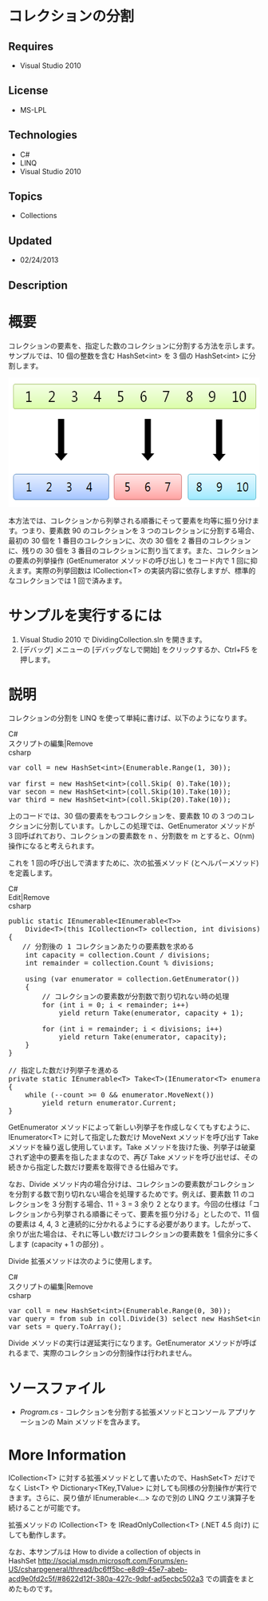 # コレクションの分割
## Requires
- Visual Studio 2010
## License
- MS-LPL
## Technologies
- C#
- LINQ
- Visual Studio 2010
## Topics
- Collections
## Updated
- 02/24/2013
## Description

<h1>概要</h1>
<p>コレクションの要素を、指定した数のコレクションに分割する方法を示します。サンプルでは、10 個の整数を含む HashSet&lt;int&gt; を 3 個の HashSet&lt;int&gt; に分割します。</p>
<p><img id="76400" src="76400-fig.png" alt="" width="574" height="259"></p>
<p>本方法では、コレクションから列挙される順番にそって要素を均等に振り分けます。つまり、要素数 90 のコレクションを&nbsp;3 つのコレクションに分割する場合、最初の 30 個を 1 番目のコレクションに、次の 30 個を 2 番目のコレクションに、残りの 30 個を&nbsp;3 番目のコレクションに割り当てます。また、コレクションの要素の列挙操作 (GetEnumerator メソッドの呼び出し) をコード内で 1 回に抑えます。実際の列挙回数は ICollection&lt;T&gt; の実装内容に依存しますが、標準的なコレクションでは
 1 回で済みます。</p>
<h1>サンプルを実行するには</h1>
<ol>
<li>Visual Studio 2010 で DividingCollection.sln を開きます。 </li><li>[デバッグ] メニューの [デバッグなしで開始] をクリックするか、Ctrl&#43;F5 を押します。 </li></ol>
<h1>説明</h1>
<p>コレクションの分割を LINQ を使って単純に書けば、以下のようになります。</p>
<div>
<div class="scriptcode">
<div class="pluginEditHolder" pluginCommand="mceScriptCode">
<div class="title"><span>C#</span></div>
<div class="pluginLinkHolder"><span class="pluginEditHolderLink">スクリプトの編集</span>|<span class="pluginRemoveHolderLink">Remove</span></div>
<span class="hidden">csharp</span>

<div class="preview">
<pre class="csharp">var&nbsp;coll&nbsp;=&nbsp;<span class="cs__keyword">new</span>&nbsp;HashSet&lt;<span class="cs__keyword">int</span>&gt;(Enumerable.Range(<span class="cs__number">1</span>,&nbsp;<span class="cs__number">30</span>));&nbsp;
&nbsp;
var&nbsp;first&nbsp;=&nbsp;<span class="cs__keyword">new</span>&nbsp;HashSet&lt;<span class="cs__keyword">int</span>&gt;(coll.Skip(&nbsp;<span class="cs__number">0</span>).Take(<span class="cs__number">10</span>));&nbsp;
var&nbsp;secon&nbsp;=&nbsp;<span class="cs__keyword">new</span>&nbsp;HashSet&lt;<span class="cs__keyword">int</span>&gt;(coll.Skip(<span class="cs__number">10</span>).Take(<span class="cs__number">10</span>));&nbsp;
var&nbsp;third&nbsp;=&nbsp;<span class="cs__keyword">new</span>&nbsp;HashSet&lt;<span class="cs__keyword">int</span>&gt;(coll.Skip(<span class="cs__number">20</span>).Take(<span class="cs__number">10</span>));</pre>
</div>
</div>
</div>
<div class="endscriptcode">
<p>上のコードでは、30 個の要素をもつコレクションを、要素数 10 の 3 つのコレクションに分割しています。しかしこの処理では、GetEnumerator メソッドが 3 回呼ばれており、コレクションの要素数を n 、分割数を m とすると、O(nm) 操作になると考えられます。</p>
<p>これを 1 回の呼び出しで済ますために、次の拡張メソッド (とヘルパーメソッド) を定義します。</p>
</div>
<div class="scriptcode">
<div class="pluginEditHolder" pluginCommand="mceScriptCode">
<div class="title"><span>C#</span></div>
<div class="pluginLinkHolder"><span class="pluginEditHolderLink">Edit</span>|<span class="pluginRemoveHolderLink">Remove</span></div>
<span class="hidden">csharp</span>

<div class="preview">
<pre class="csharp"><span class="cs__keyword">public</span>&nbsp;<span class="cs__keyword">static</span>&nbsp;IEnumerable&lt;IEnumerable&lt;T&gt;&gt;&nbsp;&nbsp;
&nbsp;&nbsp;&nbsp;&nbsp;Divide&lt;T&gt;(<span class="cs__keyword">this</span>&nbsp;ICollection&lt;T&gt;&nbsp;collection,&nbsp;<span class="cs__keyword">int</span>&nbsp;divisions)&nbsp;
{&nbsp;
　　<span class="cs__com">//&nbsp;分割後の&nbsp;1&nbsp;コレクションあたりの要素数を求める</span>&nbsp;
&nbsp;&nbsp;&nbsp;&nbsp;<span class="cs__keyword">int</span>&nbsp;capacity&nbsp;=&nbsp;collection.Count&nbsp;/&nbsp;divisions;&nbsp;
&nbsp;&nbsp;&nbsp;&nbsp;<span class="cs__keyword">int</span>&nbsp;remainder&nbsp;=&nbsp;collection.Count&nbsp;%&nbsp;divisions;&nbsp;
&nbsp;
&nbsp;&nbsp;&nbsp;&nbsp;<span class="cs__keyword">using</span>&nbsp;(var&nbsp;enumerator&nbsp;=&nbsp;collection.GetEnumerator())&nbsp;
&nbsp;&nbsp;&nbsp;&nbsp;{&nbsp;
&nbsp;&nbsp;&nbsp;&nbsp;&nbsp;&nbsp;&nbsp;&nbsp;<span class="cs__com">//&nbsp;コレクションの要素数が分割数で割り切れない時の処理</span>&nbsp;
&nbsp;&nbsp;&nbsp;&nbsp;&nbsp;&nbsp;&nbsp;&nbsp;<span class="cs__keyword">for</span>&nbsp;(<span class="cs__keyword">int</span>&nbsp;i&nbsp;=&nbsp;<span class="cs__number">0</span>;&nbsp;i&nbsp;&lt;&nbsp;remainder;&nbsp;i&#43;&#43;)&nbsp;
&nbsp;&nbsp;&nbsp;&nbsp;&nbsp;&nbsp;&nbsp;&nbsp;&nbsp;&nbsp;&nbsp;&nbsp;yield&nbsp;<span class="cs__keyword">return</span>&nbsp;Take(enumerator,&nbsp;capacity&nbsp;&#43;&nbsp;<span class="cs__number">1</span>);&nbsp;
&nbsp;
&nbsp;&nbsp;&nbsp;&nbsp;&nbsp;&nbsp;&nbsp;&nbsp;<span class="cs__keyword">for</span>&nbsp;(<span class="cs__keyword">int</span>&nbsp;i&nbsp;=&nbsp;remainder;&nbsp;i&nbsp;&lt;&nbsp;divisions;&nbsp;i&#43;&#43;)&nbsp;
&nbsp;&nbsp;&nbsp;&nbsp;&nbsp;&nbsp;&nbsp;&nbsp;&nbsp;&nbsp;&nbsp;&nbsp;yield&nbsp;<span class="cs__keyword">return</span>&nbsp;Take(enumerator,&nbsp;capacity);&nbsp;
&nbsp;&nbsp;&nbsp;&nbsp;}&nbsp;
}&nbsp;
&nbsp;
<span class="cs__com">//&nbsp;指定した数だけ列挙子を進める</span>&nbsp;
<span class="cs__keyword">private</span>&nbsp;<span class="cs__keyword">static</span>&nbsp;IEnumerable&lt;T&gt;&nbsp;Take&lt;T&gt;(IEnumerator&lt;T&gt;&nbsp;enumerator,&nbsp;<span class="cs__keyword">int</span>&nbsp;count)&nbsp;
{&nbsp;
&nbsp;&nbsp;&nbsp;&nbsp;<span class="cs__keyword">while</span>&nbsp;(--count&nbsp;&gt;=&nbsp;<span class="cs__number">0</span>&nbsp;&amp;&amp;&nbsp;enumerator.MoveNext())&nbsp;
&nbsp;&nbsp;&nbsp;&nbsp;&nbsp;&nbsp;&nbsp;&nbsp;yield&nbsp;<span class="cs__keyword">return</span>&nbsp;enumerator.Current;&nbsp;
}</pre>
</div>
</div>
</div>
<p>GetEnumerator メソッドによって新しい列挙子を作成しなくてもすむように、IEnumerator&lt;T&gt; に対して指定した数だけ MoveNext メソッドを呼び出す Take メソッドを繰り返し使用しています。Take メソッドを抜けた後、列挙子は破棄されず途中の要素を指したままなので、再び Take メソッドを呼び出せば、その続きから指定した数だけ要素を取得できる仕組みです。</p>
<p>なお、Divide メソッド内の場合分けは、コレクションの要素数がコレクションを分割する数で割り切れない場合を処理するためです。例えば、要素数 11 のコレクションを 3 分割する場合、11 &divide; 3 = 3 余り&nbsp;2 となります。今回の仕様は「コレクションから列挙される順番にそって、要素を振り分ける」としたので、11 個の要素は 4, 4, 3 と連続的に分かれるようにする必要があります。したがって、余りが出た場合は、それに等しい数だけコレクションの要素数を 1 個余分に多くします
 (capacity &#43; 1 の部分) 。</p>
<p>Divide 拡張メソッドは次のように使用します。</p>
<div><span>
<div class="scriptcode">
<div class="pluginEditHolder" pluginCommand="mceScriptCode">
<div class="title"><span>C#</span></div>
<div class="pluginLinkHolder"><span class="pluginEditHolderLink">スクリプトの編集</span>|<span class="pluginRemoveHolderLink">Remove</span></div>
<span class="hidden">csharp</span>

<div class="preview">
<pre class="csharp">var&nbsp;coll&nbsp;=&nbsp;<span class="cs__keyword">new</span>&nbsp;HashSet&lt;<span class="cs__keyword">int</span>&gt;(Enumerable.Range(<span class="cs__number">0</span>,&nbsp;<span class="cs__number">30</span>));&nbsp;
var&nbsp;query&nbsp;=&nbsp;from&nbsp;sub&nbsp;<span class="cs__keyword">in</span>&nbsp;coll.Divide(<span class="cs__number">3</span>)&nbsp;select&nbsp;<span class="cs__keyword">new</span>&nbsp;HashSet&lt;<span class="cs__keyword">int</span>&gt;(sub);&nbsp;
var&nbsp;sets&nbsp;=&nbsp;query.ToArray();</pre>
</div>
</div>
</div>
</span>
<div class="endscriptcode">
<p>Divide メソッドの実行は遅延実行になります。GetEnumerator メソッドが呼ばれるまで、実際のコレクションの分割操作は行われません。</p>
</div>
</div>
<h1>ソースファイル</h1>
<ul>
<li><em>Program.cs - </em>コレクションを分割する拡張メソッドとコンソール アプリケーションの&nbsp;Main メソッドを含みます。 </li></ul>
<h1>More Information</h1>
<p>ICollection&lt;T&gt; に対する拡張メソッドとして書いたので、HashSet&lt;T&gt; だけでなく List&lt;T&gt; や Dictionary&lt;TKey,TValue&gt; に対しても同様の分割操作が実行できます。さらに、戻り値が IEnumerable&lt;...&gt; なので別の LINQ クエリ演算子を続けることが可能です。</p>
<p>拡張メソッドの ICollection&lt;T&gt; を IReadOnlyCollection&lt;T&gt; (.NET 4.5 向け)&nbsp;にしても動作します。</p>
<p>なお、本サンプルは How to divide a collection of objects in HashSet&nbsp;<a href="http://social.msdn.microsoft.com/Forums/en-US/csharpgeneral/thread/bc6ff5bc-e8d9-45e7-abeb-acd9e0fd2c5f/#8622d12f-380a-427c-9dbf-ad5ecbc502a3">http://social.msdn.microsoft.com/Forums/en-US/csharpgeneral/thread/bc6ff5bc-e8d9-45e7-abeb-acd9e0fd2c5f/#8622d12f-380a-427c-9dbf-ad5ecbc502a3</a>&nbsp;での調査をまとめたものです。</p>
</div>
